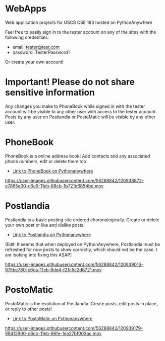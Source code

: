 # WebApps
Web application projects for USCS CSE 183 hosted on PythonAnywhere

Feel free to easily sign in to the tester account on any of the sites with the following credentials:<br/>
  - email: tester@test.com <br/>
  - password: TesterPassword1

Or create your own account!
  
# Important! Please do not share sensitive information
Any changes you make to PhoneBook while signed in with the tester account will be visible to any other user with access to the tester account. <br/>
Posts by any user on Postlandia or PostoMatic will be visible by any other user.


# PhoneBook
PhoneBook is a online address book! Add contacts and any associated phone numbers, edit or delete them too
 - [Link to PhoneBook on Pythonanywhere](https://jleckron.pythonanywhere.com/PhoneBook)

https://user-images.githubusercontent.com/56288842/120938872-e7865a00-c6c9-11eb-88cb-1b721b6854bd.mov



# Postlandia
Postlandia is a basic posting site ordered choronologically. Create or delete your own post or like and dislike posts!
 - [Link to Postlandia on Pythonanywhere](https://jleckron.pythonanywhere.com/Postlandia)
 
 (Edit: It seems that when deployed on PythonAnywhere, Postlandia must be refreshed for now posts to show correctly, which should not be the case. I am looking into fixing this ASAP)
 
https://user-images.githubusercontent.com/56288842/120939016-975bc780-c6ca-11eb-9de4-f21c5c2d8721.mov



# PostoMatic
PostoMatic is the evolution of Postlandia. Create posts, edit posts in place, or reply to other posts!
 - [Link to PostoMatic on Pythonanywhere](https://jleckron.pythonanywhere.com/PostoMatic)
 
 
https://user-images.githubusercontent.com/56288842/120939179-98412900-c6cb-11eb-86fe-1ea27bf003ac.mov


